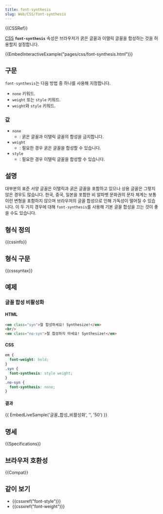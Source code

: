 ```yaml
---
title: font-synthesis
slug: Web/CSS/font-synthesis
---
```

{{CSSRef}}

[CSS](/ko/docs/Web/CSS) **`font-synthesis`** 속성은 브라우저가 굵은 글꼴과 이탤릭 글꼴을 합성하는 것을 허용할지 설정합니다.

{{EmbedInteractiveExample("pages/css/font-synthesis.html")}}

## 구문

`font-synthesis`는 다음 방법 중 하나를 사용해 지정합니다.

- `none` 키워드.
- `weight` 또는 `style` 키워드.
- `weight`와 `style` 키워드.

### 값

- `none`
  - : 굵은 글꼴과 이탤릭 글꼴의 합성을 금지합니다.
- `weight`
  - : 필요한 경우 굵은 글꼴을 합성할 수 있습니다.
- `style`
  - : 필요한 경우 이탤릭 글꼴을 합성할 수 있습니다.

## 설명

대부분의 표준 서양 글꼴은 이탤릭과 굵은 글꼴을 포함하고 있으나 상용 글꼴은 그렇지 않은 경우도 많습니다. 한국, 중국, 일본을 포함한 비 알파벳 문화권의 문자 체계는 보통 이런 변형을 포함하지 않으며 브라우저의 글꼴 합성으로 인해 가독성이 떨어질 수 있습니다. 이 두 가지 경우에 대해 `font-synthesis`를 사용해 기본 글꼴 합성을 끄는 것이 좋을 수도 있습니다.

## 형식 정의

{{cssinfo}}

## 형식 구문

{{csssyntax}}

## 예제

### 글꼴 합성 비활성화

#### HTML

```html
<em class="syn">절 합성하세요! Synthesize!</em>
<br/>
<em class="no-syn">절 합성하지 마세요! Synthesize!</em>
```

#### CSS

```css
em {
  font-weight: bold;
}
.syn {
  font-synthesis: style weight;
}
.no-syn {
  font-synthesis: none;
}
```

#### 결과

{{ EmbedLiveSample('글꼴_합성_비활성화', '', '50') }}

## 명세

{{Specifications}}

## 브라우저 호환성

{{Compat}}

## 같이 보기

- {{cssxref("font-style")}}
- {{cssxref("font-weight")}}
